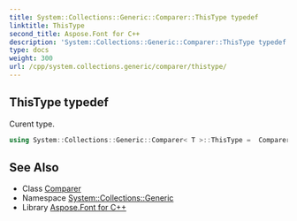```yaml
---
title: System::Collections::Generic::Comparer::ThisType typedef
linktitle: ThisType
second_title: Aspose.Font for C++
description: 'System::Collections::Generic::Comparer::ThisType typedef. Curent type in C++.'
type: docs
weight: 300
url: /cpp/system.collections.generic/comparer/thistype/
---
```

## ThisType typedef


Curent type.

```cpp
using System::Collections::Generic::Comparer< T >::ThisType =  Comparer<T>
```

## See Also

* Class [Comparer](../)
* Namespace [System::Collections::Generic](../../)
* Library [Aspose.Font for C++](../../../)
